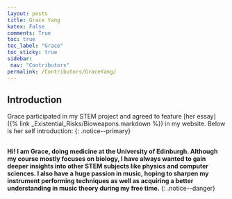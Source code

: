 ```yaml
---
layout: posts
title: Grace Yang
katex: False
comments: True
toc: true
toc_label: "Grace"
toc_sticky: true
sidebar:
 nav: "Contributors"
permalink: /Contributors/GraceYang/
---
```

## Introduction
Grace participated in my STEM project and agreed to feature [her essay]({% link _Existential_Risks/Bioweapons.markdown %}) in my website. Below is her self introduction:
{: .notice--primary}
## 
**Hi! I am Grace, doing medicine at the University of Edinburgh. Although my course mostly focuses on biology, I have always wanted to gain deeper insights into other STEM subjects like physics and computer sciences. I also have a huge passion in music, hoping to sharpen my instrument performing techniques as well as acquiring a better understanding in music theory during my free time.**
{: .notice--danger}